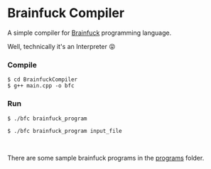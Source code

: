 Brainfuck Compiler
==================

A simple compiler for [Brainfuck](https://en.wikipedia.org/wiki/Brainfuck) programming language.

Well, technically it's an Interpreter :stuck_out_tongue_closed_eyes:

### Compile
```
$ cd BrainfuckCompiler
$ g++ main.cpp -o bfc
```

### Run
```
$ ./bfc brainfuck_program
```
```
$ ./bfc brainfuck_program input_file
```
<br>

There are some sample brainfuck programs in the [programs](programs) folder.
